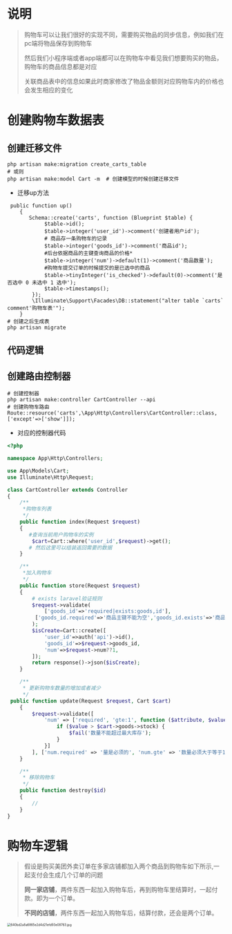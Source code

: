 # 说明

> 购物车可以让我们很好的实现不同，需要购买物品的同步信息，例如我们在pc端将物品保存到购物车
>
> 然后我们小程序端或者app端都可以在购物车中看见我们想要购买的物品，购物车的商品信息都是对应
>
> 关联商品表中的信息如果此时商家修改了物品金额则对应购物车内的价格也会发生相应的变化



# 创建购物车数据表

## 创建迁移文件

```shell
php artisan make:migration create_carts_table
# 或则
php artisan make:model Cart -m  # 创建模型的时候创建迁移文件
```

- 迁移up方法

```shell
 public function up()
    {
       Schema::create('carts', function (Blueprint $table) {
            $table->id();
            $table->integer('user_id')->comment('创建者用户id');
            # 商品存一条购物车的记录
            $table->integer('goods_id')->comment('商品id');
            #后台依据商品的主键查询商品的价格*
            $table->integer('num')->default(1)->comment('商品数量');
            #购物车提交订单的时候提交的是已选中的商品
            $table->tinyInteger('is_checked')->default(0)->comment('是否选中 0 未选中 1 选中');
            $table->timestamps();
        });
        \Illuminate\Support\Facades\DB::statement("alter table `carts` comment'购物车表'");
    }
# 创建之后生成表
php artisan migrate
```

## 代码逻辑

## 创建路由控制器

```shell
# 创建控制器
php artisan make:controller CartController --api
# 创建购物车路由
Route::resource('carts',\App\Http\Controllers\CartController::class,['except'=>['show']]);
```

- 对应的控制器代码

```php
<?php

namespace App\Http\Controllers;

use App\Models\Cart;
use Illuminate\Http\Request;

class CartController extends Controller
{
    /**
     *购物车列表
     */
    public function index(Request $request)
    {
       #查询当前用户购物车的实例
        $cart=Cart::where('user_id',$request)->get();
       # 然后这里可以组装返回需要的数据
    }

    /**
     *加入购物车
     */
    public function store(Request $request)
    {
        # exists laravel验证规则
        $request->validate(
            ['goods_id'=>'required|exists:goods,id'],
         ['goods_id.required'=>'商品主键不能为空','goods_id.exists'=>'商品不存在']
        );
        $isCreate=Cart::create([
            'user_id'=>auth('api')->id(),
            'goods_id'=>$request->goods_id,
            'num'=>$request->num??1,
        ]);
        return response()->json($isCreate);
    }

    /**
     * 更新购物车数量的增加或者减少
     */
 public function update(Request $request, Cart $cart)
    {
        $request->validate([
            'num' => ['required', 'gte:1', function ($attribute, $value, $fail) use ($cart) {
                if ($value > $cart->goods->stock) {
                    $fail('数量不能超过最大库存');
                }
            }]
        ], ['num.required' => '量是必须的', 'num.gte' => '数量必须大于等于1']);
    }

    /**
     * 移除购物车
     */
    public function destroy($id)
    {
        //
    }
}

```





#  购物车逻辑

>  假设是购买美团外卖订单在多家店铺都加入两个商品到购物车如下所示,一起支付会生成几个订单的问题
>
> **同一家店铺**，两件东西一起加入购物车后，再到购物车里结算时，一起付款。即为一个订单。
>
> **不同的店铺**，两件东西一起加入购物车后，结算付款，还会是两个订单。



<img src="https://s2.loli.net/2022/01/14/t83vDURwBk2dqnY.jpg" alt="640bd2a8a6865e2d4d21efd93e08763.jpg" style="zoom:50%;" />





















